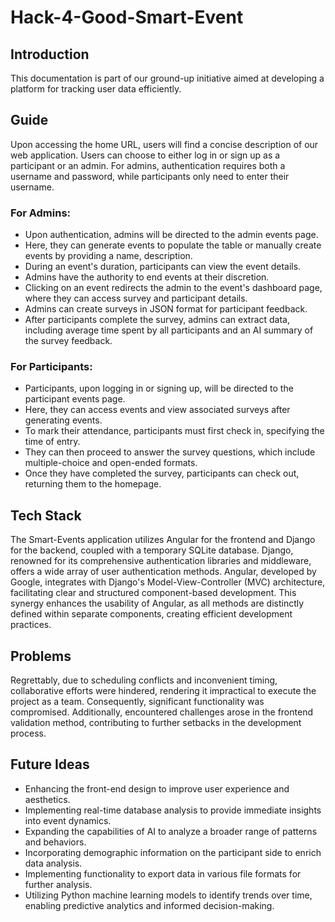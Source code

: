 # Hack-4-Good-Smart-Event

## Introduction

This documentation is part of our ground-up initiative aimed at developing a platform for tracking user data efficiently.

## Guide

Upon accessing the home URL, users will find a concise description of our web application. Users can choose to either log in or sign up as a participant or an admin. For admins, authentication requires both a username and password, while participants only need to enter their username.

### For Admins:

- Upon authentication, admins will be directed to the admin events page.
- Here, they can generate events to populate the table or manually create events by providing a name, description.
- During an event's duration, participants can view the event details.
- Admins have the authority to end events at their discretion.
- Clicking on an event redirects the admin to the event's dashboard page, where they can access survey and participant details.
- Admins can create surveys in JSON format for participant feedback.
- After participants complete the survey, admins can extract data, including average time spent by all participants and an AI summary of the survey feedback.

### For Participants:

- Participants, upon logging in or signing up, will be directed to the participant events page.
- Here, they can access events and view associated surveys after generating events.
- To mark their attendance, participants must first check in, specifying the time of entry.
- They can then proceed to answer the survey questions, which include multiple-choice and open-ended formats.
- Once they have completed the survey, participants can check out, returning them to the homepage.

## Tech Stack

The Smart-Events application utilizes Angular for the frontend and Django for the backend, coupled with a temporary SQLite database. Django, renowned for its comprehensive authentication libraries and middleware, offers a wide array of user authentication methods. Angular, developed by Google, integrates with Django's Model-View-Controller (MVC) architecture, facilitating clear and structured component-based development. This synergy enhances the usability of Angular, as all methods are distinctly defined within separate components, creating efficient development practices.

## Problems

Regrettably, due to scheduling conflicts and inconvenient timing, collaborative efforts were hindered, rendering it impractical to execute the project as a team. Consequently, significant functionality was compromised. Additionally, encountered challenges arose in the frontend validation method, contributing to further setbacks in the development process.

## Future Ideas

- Enhancing the front-end design to improve user experience and aesthetics.
- Implementing real-time database analysis to provide immediate insights into event dynamics.
- Expanding the capabilities of AI to analyze a broader range of patterns and behaviors.
- Incorporating demographic information on the participant side to enrich data analysis.
- Implementing functionality to export data in various file formats for further analysis.
- Utilizing Python machine learning models to identify trends over time, enabling predictive analytics and informed decision-making.

